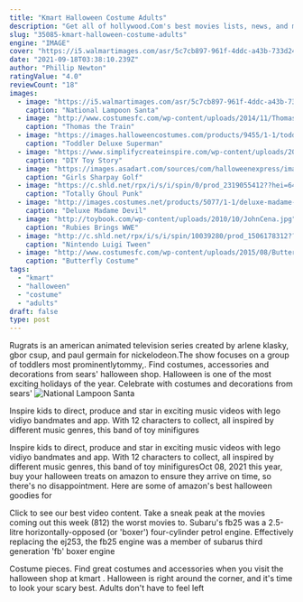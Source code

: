 ```yaml
---
title: "Kmart Halloween Costume Adults"
description: "Get all of hollywood.Com's best movies lists, news, and more."
slug: "35085-kmart-halloween-costume-adults"
engine: "IMAGE"
cover: "https://i5.walmartimages.com/asr/5c7cb897-961f-4ddc-a43b-733d241ef103_1.6a7399ff388efb6f697b146e5fb1589c.jpeg"
date: "2021-09-18T03:38:10.239Z"
author: "Phillip Newton"
ratingValue: "4.0"
reviewCount: "18"
images:
  - image: "https://i5.walmartimages.com/asr/5c7cb897-961f-4ddc-a43b-733d241ef103_1.6a7399ff388efb6f697b146e5fb1589c.jpeg"
    caption: "National Lampoon Santa"
  - image: "http://www.costumesfc.com/wp-content/uploads/2014/11/Thomas-the-Train-Costume.jpg"
    caption: "Thomas the Train"
  - image: "https://images.halloweencostumes.com/products/9455/1-1/toddler-deluxe-superman-costume.jpg"
    caption: "Toddler Deluxe Superman"
  - image: "https://www.simplifycreateinspire.com/wp-content/uploads/2019/11/75026333_2381827278746034_3190624976772268032_n-1-scaled.jpg"
    caption: "DIY Toy Story"
  - image: "https://images.asadart.com/sources/com/halloweenexpress/images/products/RU883182.jpg"
    caption: "Girls Sharpay Golf"
  - image: "https://c.shld.net/rpx/i/s/i/spin/0/prod_2319055412??hei=64&wid=64&qlt=50"
    caption: "Totally Ghoul Punk"
  - image: "http://images.costumes.net/products/5077/1-1/deluxe-madame-devil-costume.jpg"
    caption: "Deluxe Madame Devil"
  - image: "http://toybook.com/wp-content/uploads/2010/10/JohnCena.jpg"
    caption: "Rubies Brings WWE"
  - image: "http://c.shld.net/rpx/i/s/i/spin/10039280/prod_1506178312??hei=64&wid=64&qlt=50"
    caption: "Nintendo Luigi Tween"
  - image: "http://www.costumesfc.com/wp-content/uploads/2015/08/Butterfly-Halloween-Costume-Toddler.jpg"
    caption: "Butterfly Costume"
tags:
  - "kmart"
  - "halloween"
  - "costume"
  - "adults"
draft: false
type: post
---
```


Rugrats is an american animated television series created by arlene klasky, gbor csup, and paul germain for nickelodeon.The show focuses on a group of toddlers most prominentlytommy,. Find costumes, accessories and decorations from sears' halloween shop. Halloween is one of the most exciting holidays of the year. Celebrate with costumes and decorations from sears'
![National Lampoon Santa](https://i5.walmartimages.com/asr/5c7cb897-961f-4ddc-a43b-733d241ef103_1.6a7399ff388efb6f697b146e5fb1589c.jpeg "National Lampoon Santa")

Inspire kids to direct, produce and star in exciting music videos with lego vidiyo bandmates and app. With 12 characters to collect, all inspired by different music genres, this band of toy minifigures
<!--inArticleAds-->

<!--galleryOne-->

Inspire kids to direct, produce and star in exciting music videos with lego vidiyo bandmates and app. With 12 characters to collect, all inspired by different music genres, this band of toy minifiguresOct 08, 2021 this year, buy your halloween treats on amazon to ensure they arrive on time, so there's no disappointment. Here are some of amazon's best halloween goodies for
<!--inArticleAds-->

<!--galleryTwo-->

Click to see our best video content. Take a sneak peak at the movies coming out this week (812) the worst movies to. Subaru's fb25 was a 2.5-litre horizontally-opposed (or 'boxer') four-cylinder petrol engine. Effectively replacing the ej253, the fb25 engine was a member of subarus third generation 'fb' boxer engine
<!--galleryThree-->

Costume pieces. Find great costumes and accessories when you visit the halloween shop at kmart . Halloween is right around the corner, and it's time to look your scary best.  Adults don't have to feel left